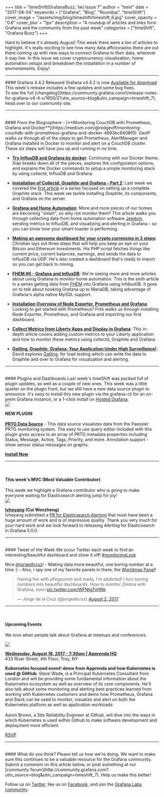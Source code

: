 +++
title = "timeShift(GrafanaBuzz, 1w) Issue 7"
author = "trent"
date = "2017-08-04"
keywords = ["Grafana", "Blog", "Roundup", "timeShift"]
cover_image = "/assets/img/blog/timeshift/timeshift_6.jpg"
cover_opacity = "0.6"
cover_blur = "1px"
description = "A roundup of articles and links form Grafana and the community from the past week"
categories = ["timeShift", "Grafana Buzz"]
+++

Hard to believe it's already August! This week there were a ton of articles to highlight. It's really exciting to see how many data afficionados there are out there coming up with new ways to connect Grafana to their data, wherever it may live. In this issue we cover cryptocurrency visualization, home automation setups and breakdown the installation in a number of environements. Enjoy!
<br />
<!-- <hr />
<div>
	<div class="row row--md-gutters blog-plugin-grid">
		<div class="col col--sm-4 blog-plugin-grid__item">
			<img style="border-radius: 0; width: 240px;" src="/assets/img/blog/timeshift/grafanacon_eu_announcement.png" />
		</div>
		<div class="col col--sm-8 blog-plugin-grid__item">
			<h4>GrafanaCon EU Announced!</h4>
			<p>
				GrafanaCon is a two-day event with talks centered around Grafana and the surrounding ecosystem. 
				<br />
				<br />
				We are excited to announce the next GrafanaCon will be traveling to <strong>Amsterdam, Netherlands, March 1-2, 2018!</strong> We will be adding details shortly, but the <a href="http://grafana.com/grafanacon-cfp?utm_source=blog&utm_campaign=timeshift_7">Call for Papers</a> is officially open.
			</p>
			<p>
				<a class="btn btn-outline btn-small" href="http://grafana.com/grafanacon-cfp?utm_source=blog&utm_campaign=timeshift_7" target="_blank"><strong>I'd Like to Speak at GrafanaCon</strong></a>
			</p>
		</div>
	</div>
</div> -->
<hr />
#### Grafana 4.4.2 Released
Grafana v4.4.2 is now <a href="https://grafana.com/grafana/download?utm_source=blog&utm_campaign=timeshift_7" target="_blank" class="btn btn-inline btn--primary">Available for download</a>
<br/>This week's release includes a few updates and some bug fixes.
<br/>To see the full [changelog](https://community.grafana.com/t/release-notes-for-grafana-v4-4-x/1650/2?utm_source=blog&utm_campaign=timeshift_7), head over to our community site.

<hr />
<br />
#### From the Blogosphere
- [**Monitoring CouchDB with Prometheus, Grafana and Docker**](https://medium.com/@redgeoff/monitoring-couchdb-with-prometheus-grafana-and-docker-4693bc8408f0): Geoff walks us through all of the steps to get Prometheus, AlertManager and Grafana installed in Docker to monitor and alert on a CouchDB cluster. These six steps will have you up and running in no time.

- [**Try InfluxDB and Grafana by docker**](https://blog.laputa.io/try-influxdb-and-grafana-by-docker-6b4d50c6a446): Continuing with our Docker theme, Xiao breaks down all of the pieces, explores the configuration options, and explains the Docker commands to setup a simple monitoring stack by using collectd, InfluxDB and Grafana.

- [**Installation of Collectd, Graphite and Grafana - Part 2**](https://mnt-tech.fr/blog/installation-collectd-graphite-grafana-partie-1/): Last week we covered the [first article](https://mnt-tech.fr/blog/installation-collectd-graphite-grafana-partie-1/) in a series focused on setting up a complete Graphite stack. This week we tackle installing Graphite, its components, and Grafana on the server.

- [**Grafana and Home Automation**](https://carmagnole.ovh/grafana-et-la-domotique.htm): More and more pieces of our homes are becoming "smart", so why not monitor them? This article walks you through collecting data from home automation software [Jeedom](https://www.jeedom.com/site/fr/), sending metrics to InfluxDB, and visualizing and alerting in Grafana - so you can know how your smart-toaster is performing.

- [**Making an awesome dashboard for your crypto currencies in 3 steps**](https://blog.haschek.at/2017/making-an-awesome-dashboard-for-your-crypto.html): Christian lays out three steps that will help you keep an eye on your Bitcoin and Ethereum investments. His PHP script fetches things like current price, current balances, earnings, and sends the data to InfluxDB via UDP. He's also created a dashboard that's ready to import so you can get back to mining.

- [**FHEM #6 - Grafana and InfluxDB**](https://www.frombeyond.de/2017/fhem-6-grafana-und-influxdb/): We're seeing more and more articles about using Grafana to monitor home automation. This is the sixth article in a series getting data from [FHEM](https://fhem.de/) into Grafana using InfdluxDB. It goes on to talk about hooking Grafana up to MariaDB, taking advantage of Grafana's alpha native MySQL support.

- [**Installation Overview of Node Exporter, Prometheus and Grafana**](https://fritshoogland.wordpress.com/2017/07/31/installation-overview-of-node_exporter-prometheus-and-grafana/): Looking to get started with Prometheus? Frits walks us through installing Node Exporter, Prometheus, and Grafana and importing our first dashboard.

- [**Collect Metrics from Liberty Apps and Display in Grafana**](https://developer.ibm.com/wasdev/docs/collect-metrics-from-liberty-apps-and-display-in-grafana/): This in-depth article covers adding custom metrics to your Liberty application and how to monitor these metrics using collectd, Graphite and Grafana.

- [**Gatling, Graphite, Grafana: Your Application Under High Surveillance!**](https://blog.netapsys.fr/gatling-graphite-grafana-votre-application-sous-haute-surveillance/): David explores [Gatling](http://gatling.io/), for load testing which can write the data to Graphite and over to Grafana for visualzation and alerting.

<hr />
<br />
#### Plugins and Dashboards
Last week's timeShift was packed full of plugin updates, as well as a couple of new ones. This week was a little quieter on the plugin front, but we still have a new data source plugin to announce. It's easy to install this new plugin via the grafana-cli for an on-prem Grafana instance, or a 1-click install on <a href="https://grafana.com/cloud/grafana?utm_source=blog&utm_campaign=timeshift_7" target="_blank">Hosted Grafana</a>.

<div class="blog-plugin">
	<div class="row row--md-gutters blog-plugin-grid">
		<div class="col col--sm-2 blog-plugin-grid__item">
			<img src="https://grafana.com/api/plugins/jasonlashua-prtg-datasource/versions/4.0.3/logos/large" />
		</div>
		<div class="col col--sm-10 blog-plugin-grid__item">
			<p>
				<div class="new-plugin-tag"><strong>NEW PLUGIN</strong></div><br/>
				<a href="https://grafana.com/plugins/jasonlashua-prtg-datasource?utm_source=blog&utm_campaign=timeshift_7" target="_blank"><strong>PRTG Data Source</strong></a> - This data source visualizes data from the Paessler PRTG monitoring system. The easy to use query editor included with this plugin gives access to an array of PRTG metadata properties including Status, Message, Active, Tags, Priority, and more. Annotation support  - show sensor status messages on graphs.
			</p>
			<p>
				<a class="btn btn-outline btn-small" href="https://grafana.com/plugins/jasonlashua-prtg-datasource?utm_source=blog&utm_campaign=timeshift_7" target="_blank"><strong>Install Now</strong></a>
			</p>
		</div>
	</div>
</div>

<hr />
<br />

<h4>This week's MVC (Most Valuable Contributor)</h4>
This week we highlight a Grafana contributor who is going to make everyone waiting for Elasticsearch alerting jump for joy!

<div class="blog-plugin">
	<div class="row row--md-gutters blog-plugin-grid">
		<div class="col col--sm-2 blog-plugin-grid__item">
			<img class="mvc" src="https://avatars2.githubusercontent.com/u/2982748?v=4&s=460" />
		</div>
		<div class="col col--sm-10 blog-plugin-grid__item">
			<p>
				<strong><a href="https://github.com/lvheyang" target="_blank">lvheyang</a> (Cui Wenzheng)</strong><br/>
				lvheyang submitted a <a href="https://github.com/grafana/grafana/pull/8934">PR for Elasticsearch Alerting</a> that must have been a huge amount of work and is of impressive quality. Thank you very much for your hard work and we look forward to releasing Alerting for Elasticsearch in Grafana 5.0.0.
			</p>
		</div>
	</div>
</div>

<hr />
<br />
#### Tweet of the Week
We scour Twitter each week to find an interesting/beautiful dashboard and show it off! <a href="https://twitter.com/hashtag/monitoringlove?src=hash" target="_blank">#monitoringLove</a>
<p>Nice <a href="https://twitter.com/jorgedlcruz">@jorgedlcruz</a>! - Making data more beautiful, one boring number at a time :) -  Also, I spy one of my favorite panels in there, the <a href="https://grafana.com/plugins/grafana-worldmap-panel?utm_source=blog&utm_campaign=timeshift_7">Worldmap Panel</a>! 

<blockquote class="twitter-tweet" data-lang="en"><p lang="en" dir="ltr">Having fun with pflogsumm and mailq, I&#39;m addicted! I turn boring numbers into beautiful dashboards. How to monitor Zimbra with Grafana, soon <a href="https://t.co/WFNtg7vHNk">pic.twitter.com/WFNtg7vHNk</a></p>&mdash; Jorge de la Cruz (@jorgedlcruz) <a href="https://twitter.com/jorgedlcruz/status/892841000569360384">August 2, 2017</a></blockquote>
<script async src="//platform.twitter.com/widgets.js" charset="utf-8"></script>
<hr />
<br />

#### Upcoming Events
We love when people talk about Grafana at meetups and conferences.

<div class="blog-plugin">
	<div class="row row--md-gutters blog-plugin-grid">
		<div class="col col--sm-2 blog-plugin-grid__item">
			<img class="mvc" src="/assets/img/blog/timeshift/meetup.jpg" />
		</div>
		<div class="col col--sm-10 blog-plugin-grid__item">
			<p> 
				<a href="https://www.meetup.com/Google-Developer-Group-of-the-Capital-Region/events/242208699/"><strong>Wednesday, August 16, 2017 - 7:30pm | Apprenda HQ
</strong></a> 
				<br />
				433 River Street, 4th Floor, Troy, NY
			</p>
			<p>
				<strong>Kubernetes focused event! demo from Apprenda and how Kubernetes is used @ GitHub:</strong>
				Steve Wade, is a Principal Kubernetes Consultant from London and will be providing some fundamental information about the Kubernetes ecosystem as well as overview of its core components. He'll also talk about some monitoring and alerting best practices learned from working with Kubernetes customers and demo how Prometheus, Grafana and Slack can be used to monitor, visualize and alert on both the Kubernetes platform as well as application workloads.
				<br /><br />
				Aaron Brown, a Site Reliability Engineer at Github, will dive into the ways in which Kubernetes is used within Github to make software development and deployment more efficient.
			</p>
				<a class="btn btn-small btn-small" href="https://www.meetup.com/Google-Developer-Group-of-the-Capital-Region/events/242208699/">RSVP</a>
		</div>
	</div>
</div>

<hr />
<br />
#### What do you think?
Please tell us how we're doing. We want to make sure this continues to be a valuable resource for the Grafana community. Submit a comment on this article below, or post something at our [community forum](http://community.grafana.com?utm_source=blog&utm_campaign=timeshift_7). Help us make this better!

Follow us on [Twitter](http://twitter.com/grafana), like us on [Facebook](http://facebook.com/grafana), and join the [Grafana Labs community](http://grafana.com/signup?utm_source=blog&utm_campaign=timeshift_7).



